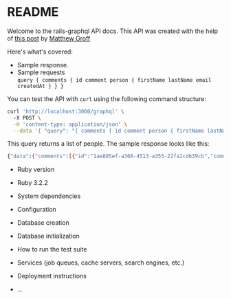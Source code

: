 # README

Welcome to the rails-graphql API docs. This API was created with the help of [this post](https://groff.dev/blog/how-to-make-a-graphql-api-with-ruby-rails) by [Matthew Groff](https://groff.dev/about)

Here's what's covered:
* Sample response.
* Sample requests  
  `query {
  comments {
    id
    comment
    person {
      firstName
      lastName
      email
      createdAt
    }
  }
}
`

You can test the API with `curl` using the following command structure:
```bash
curl 'http://localhost:3000/graphql' \ 
  -X POST \
  -H 'content-type: application/json' \
  --data '{ "query": "{ comments { id comment person { firstName lastName email createdAt } } }" }'
```
This query returns a list of people. The sample response looks like this:
```bash
{"data":{"comments":[{"id":"1ae885ef-a366-4513-a355-22fa1cd639cb","comment":"This is a comment from Matt Groff","person":{"firstName":"Matt","lastName":"Groff","email":"matt@umbrage.com","createdAt":"2023-06-27T11:20:20Z"}},{"id":"cc21ef70-e0ea-48f7-915b-3b2b7e51617a","comment":"This is another comment from Matt Groff","person":{"firstName":"Matt","lastName":"Groff","email":"matt@umbrage.com","createdAt":"2023-06-27T11:20:20Z"}},{"id":"4f96ff27-ab97-4a76-be44-66438ac84d09","comment":"This is a new comment","person":{"firstName":"Matt","lastName":"Groff","email":"matt@umbrage.com","createdAt":"2023-06-27T11:20:20Z"}}]}}%  
```

* Ruby version
*   Ruby 3.2.2

* System dependencies

* Configuration

* Database creation

* Database initialization

* How to run the test suite

* Services (job queues, cache servers, search engines, etc.)

* Deployment instructions

* ...
